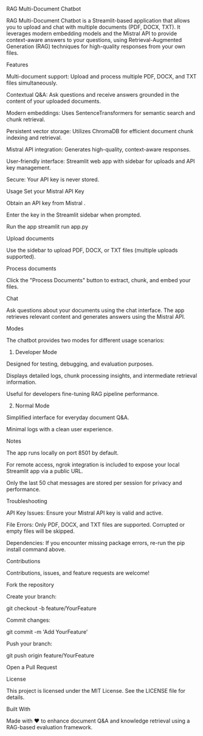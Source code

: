 RAG Multi-Document Chatbot

RAG Multi-Document Chatbot is a Streamlit-based application that allows you to upload and chat with multiple documents (PDF, DOCX, TXT). It leverages modern embedding models and the Mistral API to provide context-aware answers to your questions, using Retrieval-Augmented Generation (RAG) techniques for high-quality responses from your own files.

Features

Multi-document support: Upload and process multiple PDF, DOCX, and TXT files simultaneously.

Contextual Q&A: Ask questions and receive answers grounded in the content of your uploaded documents.

Modern embeddings: Uses SentenceTransformers for semantic search and chunk retrieval.

Persistent vector storage: Utilizes ChromaDB for efficient document chunk indexing and retrieval.

Mistral API integration: Generates high-quality, context-aware responses.

User-friendly interface: Streamlit web app with sidebar for uploads and API key management.

Secure: Your API key is never stored.

Usage
Set your Mistral API Key

Obtain an API key from Mistral
.

Enter the key in the Streamlit sidebar when prompted.

Run the app
streamlit run app.py

Upload documents

Use the sidebar to upload PDF, DOCX, or TXT files (multiple uploads supported).

Process documents

Click the "Process Documents" button to extract, chunk, and embed your files.

Chat

Ask questions about your documents using the chat interface.
The app retrieves relevant content and generates answers using the Mistral API.

Modes

The chatbot provides two modes for different usage scenarios:

1. Developer Mode

Designed for testing, debugging, and evaluation purposes.

Displays detailed logs, chunk processing insights, and intermediate retrieval information.

Useful for developers fine-tuning RAG pipeline performance.

2. Normal Mode

Simplified interface for everyday document Q&A.

Minimal logs with a clean user experience.

Notes

The app runs locally on port 8501 by default.

For remote access, ngrok integration is included to expose your local Streamlit app via a public URL.

Only the last 50 chat messages are stored per session for privacy and performance.

Troubleshooting

API Key Issues: Ensure your Mistral API key is valid and active.

File Errors: Only PDF, DOCX, and TXT files are supported. Corrupted or empty files will be skipped.

Dependencies: If you encounter missing package errors, re-run the pip install command above.

Contributions

Contributions, issues, and feature requests are welcome!

Fork the repository

Create your branch:

git checkout -b feature/YourFeature


Commit changes:

git commit -m 'Add YourFeature'


Push your branch:

git push origin feature/YourFeature


Open a Pull Request

License

This project is licensed under the MIT License. See the LICENSE
 file for details.

Built With

Made with ❤️ to enhance document Q&A and knowledge retrieval using a RAG-based evaluation framework.
